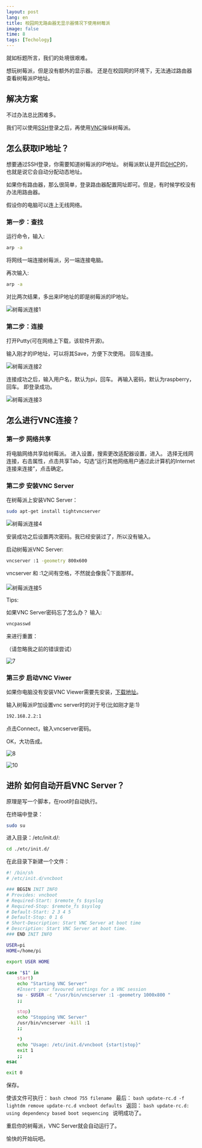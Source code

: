 ```yaml
---
layout: post
lang: en
title: 校园网无路由器无显示器情况下使用树莓派
image: false
time: 8
tags: [Techology]
---
```


就如标题所言，我们的处境很艰难。

想玩树莓派，但是没有额外的显示器。
还是在校园网的环境下，无法通过路由器查看树莓派IP地址。
<!-- more -->


## 解决方案

不过办法总比困难多。

我们可以使用[SSH](https://zh.wikipedia.org/wiki/Secure_Shell)登录之后，再使用[VNC](https://zh.wikipedia.org/wiki/VNC)操纵树莓派。

## 怎么获取IP地址？

想要通过SSH登录，你需要知道树莓派的IP地址。
树莓派默认是开启[DHCP](https://zh.wikipedia.org/wiki/%E5%8A%A8%E6%80%81%E4%B8%BB%E6%9C%BA%E8%AE%BE%E7%BD%AE%E5%8D%8F%E8%AE%AE)的，也就是说它会自动分配动态地址。

如果你有路由器，那么很简单，登录路由器配置网址即可。但是，有时候学校没有办法用路由器。

假设你的电脑可以连上无线网络。



### 第一步：查找
运行命令，输入:

```bash
arp -a
```
将网线一端连接树莓派，另一端连接电脑。

再次输入:

```bash
arp -a
```

对比两次结果，多出来IP地址的即是树莓派的IP地址。
        

![树莓派连接1](http://7xle3b.com1.z0.glb.clouddn.com/2017-06-22-%E6%A0%91%E8%8E%93%E6%B4%BE%E8%BF%9E%E6%8E%A51.jpg)

### 第二步：连接
    
打开Putty(可在网络上下载，该软件开源)。

输入刚才的IP地址，可以将其Save，方便下次使用。
回车连接。

![树莓派连接2](http://7xle3b.com1.z0.glb.clouddn.com/2017-06-22-%E6%A0%91%E8%8E%93%E6%B4%BE%E8%BF%9E%E6%8E%A52.jpg)

连接成功之后，输入用户名，默认为pi，回车。
再输入密码，默认为raspberry，回车。
即登录成功。

![树莓派连接3](http://7xle3b.com1.z0.glb.clouddn.com/2017-06-22-%E6%A0%91%E8%8E%93%E6%B4%BE%E8%BF%9E%E6%8E%A53.jpg)

## 怎么进行VNC连接？

### 第一步 网络共享

将电脑网络共享给树莓派。
进入设置，搜索更改适配器设置，进入。
选择无线网连接，右击属性，点击共享Tab，勾选“运行其他网络用户通过此计算机的Internet连接来连接”，点击确定。

### 第二步 安装VNC Server
在树莓派上安装VNC Server：
```bash
sudo apt-get install tightvncserver
```
![树莓派连接4](http://7xle3b.com1.z0.glb.clouddn.com/2017-06-22-%E6%A0%91%E8%8E%93%E6%B4%BE%E8%BF%9E%E6%8E%A54.jpg)

安装成功之后设置两次密码。我已经安装过了，所以没有输入。

启动树莓派VNC Server:
```bash
vncserver :1 -geometry 800x600
```
vncserver 和 :1之间有空格，不然就会像我👇下面那样。

![树莓派连接5](http://7xle3b.com1.z0.glb.clouddn.com/2017-06-22-%E6%A0%91%E8%8E%93%E6%B4%BE%E8%BF%9E%E6%8E%A55.jpg)

Tips:

如果VNC Server密码忘了怎么办？
输入:
```bash
vncpasswd
```
来进行重置：

（请忽略我之前的错误尝试）

![7](http://7xle3b.com1.z0.glb.clouddn.com/2017-06-22-7.jpg)


### 第三步 启动VNC Viwer

如果你电脑没有安装VNC Viewer需要先安装，[下载地址](www.realvnc.com)。

输入树莓派IP加设置vnc server时的对于号(比如刚才是:1)
```bash
192.168.2.2:1 
```
点击Connect，输入vncserver密码。

OK，大功告成。

![8](http://7xle3b.com1.z0.glb.clouddn.com/2017-06-22-8.jpg)

![10](http://7xle3b.com1.z0.glb.clouddn.com/2017-06-22-10.jpg)


## 进阶 如何自动开启VNC Server？

原理是写一个脚本，在root时自动执行。

在终端中登录：
```bash
sudo su
```

进入目录：/etc/init.d/:
    
```bash
cd ./etc/init.d/
```

在此目录下新建一个文件：

```bash
#! /bin/sh
# /etc/init.d/vncboot

### BEGIN INIT INFO
# Provides: vncboot
# Required-Start: $remote_fs $syslog
# Required-Stop: $remote_fs $syslog
# Default-Start: 2 3 4 5
# Default-Stop: 0 1 6
# Short-Description: Start VNC Server at boot time
# Description: Start VNC Server at boot time.
### END INIT INFO

USER=pi
HOME=/home/pi

export USER HOME

case "$1" in
    start)
    echo "Starting VNC Server"
    #Insert your favoured settings for a VNC session
    su - $USER -c "/usr/bin/vncserver :1 -geometry 1000x800 "
    ;;

    stop)
    echo "Stopping VNC Server"
    /usr/bin/vncserver -kill :1
    ;;

    *)
    echo "Usage: /etc/init.d/vncboot {start|stop}"
    exit 1
    ;;
esac

exit 0
```
保存。

使该文件可执行：
    ```bash
    chmod 755 filename
    ```
最后：
    ```bash
    update-rc.d -f lightdm remove
    update-rc.d vncboot defaults
    ```
返回：
    ```bash
    update-rc.d: using dependency based boot sequencing
    ```
说明成功了。

重启你的树莓派，VNC Server就会自动运行了。

愉快的开始玩吧。


